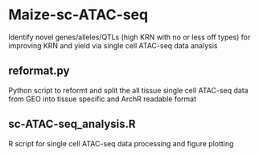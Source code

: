 # Maize-sc-ATAC-seq
Identify novel genes/alleles/QTLs (high KRN with no or less off types) for improving KRN and yield via single cell ATAC-seq data analysis
## reformat.py
Python script to reformt and split the all tissue single cell ATAC-seq data from GEO into tissue specific and ArchR readable format 
## sc-ATAC-seq_analysis.R
R script for single cell ATAC-seq data processing and figure plotting 
